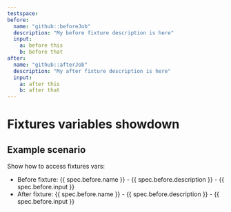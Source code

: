 ```yaml
---
testspace:
before:
  name: "github::beforeJob"
  description: "My before fixture description is here"
  input:
    a: before this
    b: before that
after:
  name: "github::afterJob"
  description: "My after fixture description is here"
  input:
    a: after this
    b: after that
---
```


# Fixtures variables showdown

## Example scenario

Show how to access fixtures vars:

* Before fixture: {{ spec.before.name }} - {{ spec.before.description }} - {{ spec.before.input }}
* After fixture: {{ spec.before.name }} - {{ spec.before.description }} - {{ spec.before.input }}
